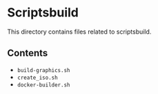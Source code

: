 # Scriptsbuild

This directory contains files related to scriptsbuild.

## Contents

- `build-graphics.sh`
- `create_iso.sh`
- `docker-builder.sh`
